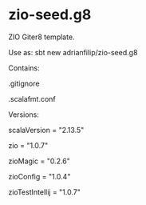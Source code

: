# zio-seed.g8
ZIO Giter8 template.

Use as: sbt new adrianfilip/zio-seed.g8 

Contains:

.gitignore

.scalafmt.conf

Versions:

scalaVersion = "2.13.5"

zio = "1.0.7"

zioMagic = "0.2.6"

zioConfig = "1.0.4"

zioTestIntellij = "1.0.7"


